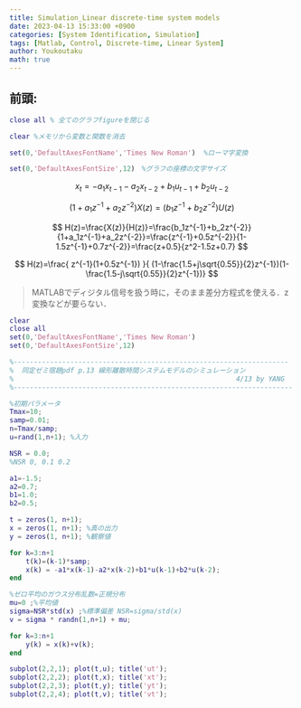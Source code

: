 ```yaml
---
title: Simulation_Linear discrete-time system models
date: 2023-04-13 15:33:00 +0900
categories: [System Identification, Simulation]
tags: [Matlab, Control, Discrete-time, Linear System]
author: Youkoutaku
math: true
---
```


## 前頭:
```matlab
close all % 全てのグラフfigureを閉じる

clear %メモリから変数と関数を消去

set(0,'DefaultAxesFontName','Times New Roman')  %ローマ字変換

set(0,'DefaultAxesFontSize',12)　%グラフの座標の文字サイズ
```

$$
	x_t=-a_1x_{t-1}-a_2x_{t-2}+b_1u_{t-1}+b_2u_{t-2}
$$

$$
(1+a_1z^{-1}+a_2z^{-2})X(z)=(b_1z^{-1}+b_2z^{-2})U(z) 
$$

$$
	H(z)=\frac{X(z)}{H(z)}=\frac{b_1z^{-1}+b_2z^{-2}}{1+a_1z^{-1}+a_2z^{-2}}=\frac{z^{-1}+0.5z^{-2}}{1-1.5z^{-1}+0.7z^{-2}}=\frac{z+0.5}{z^2-1.5z+0.7}
$$

$$
    H(z)=\frac{ z^{-1}(1+0.5z^{-1}) }{ (1-\frac{1.5+j\sqrt{0.55}}{2}z^{-1})(1-\frac{1.5-j\sqrt{0.55}}{2}z^{-1})}
$$

>MATLABでディジタル信号を扱う時に，そのまま差分方程式を使える．z変換などが要らない．

```matlab
clear
close all
set(0,'DefaultAxesFontName','Times New Roman')
set(0,'DefaultAxesFontSize',12)

%--------------------------------------------------------------------
%  同定ゼミ宿題pdf p.13 線形離散時間システムモデルのシミュレーション
%                                                       4/13 by YANG
%---------------------------------------------------------------------

%初期パラメータ
Tmax=10; 
samp=0.01;
n=Tmax/samp;
u=rand(1,n+1); %入力

NSR = 0.0; 
%NSR 0, 0.1 0.2 

a1=-1.5;
a2=0.7;
b1=1.0;
b2=0.5;

t = zeros(1, n+1);
x = zeros(1, n+1); %真の出力
y = zeros(1, n+1); %観察値

for k=3:n+1
    t(k)=(k-1)*samp;
    x(k) = -a1*x(k-1)-a2*x(k-2)+b1*u(k-1)+b2*u(k-2);
end

%ゼロ平均のガウス分布乱数=正規分布
mu=0 ;%平均値
sigma=NSR*std(x) ;%標準偏差 NSR=sigma/std(x)
v = sigma * randn(1,n+1) + mu;

for k=3:n+1
    y(k) = x(k)+v(k);
end

subplot(2,2,1); plot(t,u); title('ut');
subplot(2,2,2); plot(t,x); title('xt');
subplot(2,2,3); plot(t,y); title('yt');
subplot(2,2,4); plot(t,v); title('vt');
```